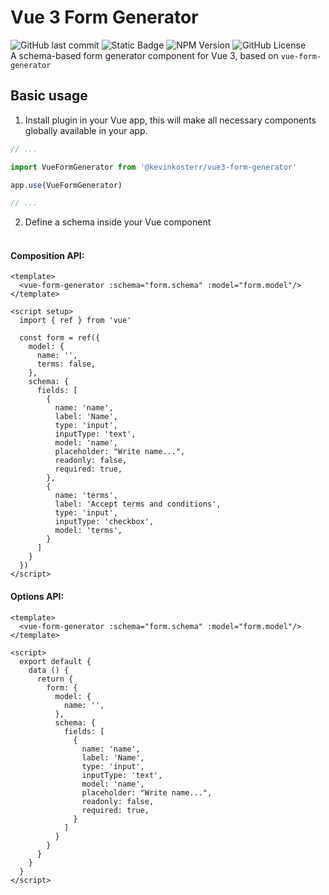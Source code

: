 # Vue 3 Form Generator
![GitHub last commit](https://img.shields.io/github/last-commit/kevinkosterr/vue3-form-generator?logo=github)
![Static Badge](https://img.shields.io/badge/Vue%20version-3.x.x-green?logo=vue.js)
![NPM Version](https://img.shields.io/npm/v/%40kevinkosterr%2Fvue3-form-generator?logo=npm)
![GitHub License](https://img.shields.io/github/license/kevinkosterr/vue3-form-generator)
<br>
A schema-based form generator component for Vue 3, based on `vue-form-generator`


## Basic usage
1. Install plugin in your Vue app, this will make all necessary components globally available in your app.
```javascript
// ...

import VueFormGenerator from '@kevinkosterr/vue3-form-generator'

app.use(VueFormGenerator)

// ...
```
2. Define a schema inside your Vue component
<br><br>
#### Composition API:
```vue
<template>
  <vue-form-generator :schema="form.schema" :model="form.model"/>
</template>

<script setup>
  import { ref } from 'vue'
  
  const form = ref({
    model: {
      name: '',
      terms: false,
    },
    schema: {
      fields: [
        {
          name: 'name',
          label: 'Name',
          type: 'input',
          inputType: 'text',
          model: 'name',
          placeholder: "Write name...",
          readonly: false,
          required: true,
        },
        {
          name: 'terms',
          label: 'Accept terms and conditions',
          type: 'input',
          inputType: 'checkbox',
          model: 'terms',
        }
      ]
    }
  })
</script>
```
#### Options API:
```vue
<template>
  <vue-form-generator :schema="form.schema" :model="form.model"/>
</template>

<script>
  export default {
    data () {
      return {
        form: {
          model: {
            name: '',
          },
          schema: {
            fields: [
              {
                name: 'name',
                label: 'Name',
                type: 'input',
                inputType: 'text',
                model: 'name',
                placeholder: "Write name...",
                readonly: false,
                required: true,
              }
            ]
          }
        }
      }
    }
  }
</script>
```


